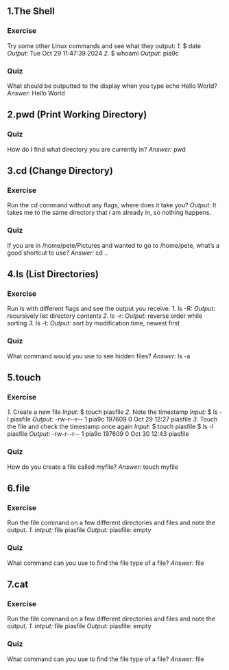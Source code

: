 ## 1.The Shell
### Exercise
Try some other Linux commands and see what they output:
*1.* $ date
*Output:* Tue Oct 29 11:47:39     2024
*2.* $ whoami
*Output:* pia9c
### Quiz
What should be outputted to the display when you type echo Hello World?
*Answer:* Hello World

## 2.pwd (Print Working Directory)
### Quiz
How do I find what directory you are currently in?
*Answer:* pwd

## 3.cd (Change Directory)
### Exercise
Run the cd command without any flags, where does it take you?
*Output:* It takes me to the same directory that i am already in, so nothing happens.
### Quiz
If you are in /home/pete/Pictures and wanted to go to /home/pete, what’s a good shortcut to use?
*Answer:* cd ..

## 4.ls (List Directories)
### Exercise
Run ls with different flags and see the output you receive.
*1.* ls -R:
*Output:* recursively list directory contents
*2.* ls -r:
*Output:* reverse order while sorting
*3.* ls -t:
*Output:* sort by modification time, newest first
### Quiz
What command would you use to see hidden files?
*Answer:* ls -a

## 5.touch
### Exercise
*1.* Create a new file
*Input:* $ touch piasfile
*2.* Note the timestamp
*Input:* $ ls -l piasfile
*Output:* -rw-r--r-- 1 pia9c 197609 0 Oct 29 12:27 piasfile
*3.* Touch the file and check the timestamp once again
*Input:* $ touch piasfile
         $ ls -l piasfile
*Output:* -rw-r--r-- 1 pia9c 197609 0 Oct 30 12:43 piasfile   
### Quiz
How do you create a file called myfile?
*Answer:* touch myfile

## 6.file
### Exercise
Run the file command on a few different directories and files and note the output.
*1.*
*Intput:* file piasfile
*Output:* piasfile: empty
### Quiz
What command can you use to find the file type of a file?
*Answer:* file

## 7.cat
### Exercise
Run the file command on a few different directories and files and note the output.
*1.*
*Intput:* file piasfile
*Output:* piasfile: empty
### Quiz
What command can you use to find the file type of a file?
*Answer:* file
